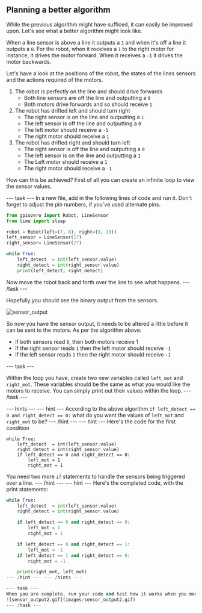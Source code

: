 ## Planning a better algorithm

While the previous algorithm might have sufficed, it can easily be improved upon. Let's see what a better algorithm might look like.

When a line sensor is above a line it outputs a `1` and when it's off a line it outputs a `0`.
For the robot, when it receives a `1` to the right motor for instance, it drives the motor forward. When it receives a `-1` it drives the motor backwards.

Let's have a look at the positions of the robot, the states of the lines sensors and the actions required of the motors.

1. The robot is perfectly on the line and should drive forwards
   - Both line sensors are off the line and outputting a `0`
   - Both motors drive forwards and so should receive `1`
2. The robot has drifted left and should turn right
   - The right sensor is on the line and outputting a `1`
   - The left sensor is off the line and outputting a `0`
   - The left motor should receive a `-1`
   - The right motor should receive a `1`
3. The robot has drifted right and should turn left
   - The right sensor is off the line and outputting a `0`
   - The left sensor is on the line and outputting a `1`
   - The Left motor should receive a `1`
   - The right motor should receive a `-1`
   
How can this be achieved? First of all you can create an infinite loop to view the sensor values.

--- task ---
In a new file, add in the following lines of code and run it. Don't forget to adjust the pin numbers, if you've used alternate pins.

```python
from gpiozero import Robot, LineSensor
from time import sleep

robot = Robot(left=(7, 8), right=(9, 10)) 
left_sensor = LineSensor(17)
right_sensor= LineSensor(27)

while True:
	left_detect  = int(left_sensor.value)
	right_detect = int(right_sensor.value)
	print(left_detect, right_detect)
```
Now move the robot back and forth over the line to see what happens.
--- /task ---

Hopefully you should see the binary output from the sensors.

![sensor_output](images/sensor_output.gif)

So now you have the sensor output, it needs to be altered a little before it can be sent to the motors. As per the algorithm above:
- If both sensors read `0`, then both motors receive 1
- If the right sensor reads `1` then the left motor should receive `-1`
- If the left sensor reads `1` then the right motor should receive `-1`

--- task ---

Within the loop you have, create two new variables called `left_mot` and `right_mot`. These variables should be the same as what you would like the motors to receive. You can simply print out their values within the loop.
--- /task ---

--- hints --- --- hint ---
According to the above algorithm `if left_detect == 0 and right_detect == 0:` what do you want the values of `left_mot` and `right_mot` to be?
--- /hint --- --- hint ---
Here's the code for the first condition
```
while True:
	left_detect  = int(left_sensor.value)
	right_detect = int(right_sensor.value)
	if left_detect == 0 and right_detect == 0:
		left_mot = 1
		right_mot = 1
```
You need two more `if` statements to handle the sensors being triggered over a line.
--- /hint --- --- hint ---
Here's the completed code, with the print statements:
```python
while True:
	left_detect  = int(left_sensor.value)
	right_detect = int(right_sensor.value)

	if left_detect == 0 and right_detect == 0:
		left_mot = 1
		right_mot = 1

	if left_detect == 0 and right_detect == 1:
		left_mot = -1
	if left_detect == 1 and right_detect == 0:
		right_mot = -1

	print(right_mot, left_mot)
--- /hint --- --- /hints ---

--- task ---
When you are complete, run your code and test how it works when you move the robot over the line
![sensor_output2.gif](images/sensor_output2.gif)
--- /task ---
